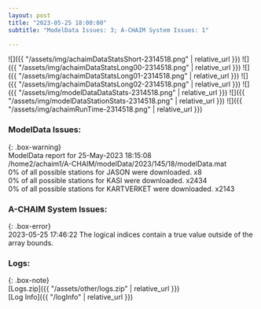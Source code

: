 ```yaml
---
layout: post
title: "2023-05-25 18:00:00"
subtitle: "ModelData Issues: 3; A-CHAIM System Issues: 1"

---
```


![]({{ "/assets/img/achaimDataStatsShort-2314518.png" | relative_url }})
![]({{ "/assets/img/achaimDataStatsLong00-2314518.png" | relative_url }})
![]({{ "/assets/img/achaimDataStatsLong01-2314518.png" | relative_url }})
![]({{ "/assets/img/achaimDataStatsLong02-2314518.png" | relative_url }})
![]({{ "/assets/img/modelDataDataStats-2314518.png" | relative_url }})
![]({{ "/assets/img/modelDataStationStats-2314518.png" | relative_url }})
![]({{ "/assets/img/achaimRunTime-2314518.png" | relative_url }})


### ModelData Issues:  
  
{: .box-warning}  
 ModelData report for 25-May-2023 18:15:08   
 /home2/achaim1/A-CHAIM/modelData/2023/145/18/modelData.mat   
 0% of all possible stations for JASON were downloaded. x8   
 0% of all possible stations for KASI were downloaded. x2434   
 0% of all possible stations for KARTVERKET were downloaded. x2143   
  
### A-CHAIM System Issues:  
  
{: .box-error}  
2023-05-25 17:46:22 The logical indices contain a true value outside of the array bounds.  

### Logs:  
  
{: .box-note}  
[Logs.zip]({{ "/assets/other/logs.zip" | relative_url }})  
[Log Info]({{ "/logInfo" | relative_url }})  
